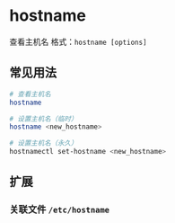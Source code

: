 # hostname

查看主机名
格式：`hostname [options]`

## 常见用法
```bash
# 查看主机名
hostname

# 设置主机名（临时）
hostname <new_hostname>

# 设置主机名（永久）
hostnamectl set-hostname <new_hostname>
```


## 扩展
### 关联文件 `/etc/hostname`